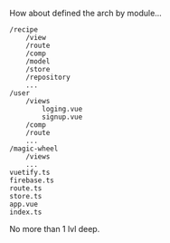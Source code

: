 How about defined the arch by module...


```
/recipe
    /view
    /route
    /comp
    /model
    /store
    /repository
    ...
/user
    /views
        loging.vue
        signup.vue
    /comp
    /route
    ...
/magic-wheel
    /views
    ...
vuetify.ts
firebase.ts
route.ts
store.ts
app.vue
index.ts
```

No more than 1 lvl deep.